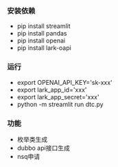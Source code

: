 ### 安装依赖
- pip install streamlit
- pip install pandas
- pip install openai
- pip install lark-oapi 

### 运行
- export OPENAI_API_KEY='sk-xxx'
- export lark_app_id='xxx'
- export lark_app_secret='xxx'
- python -m streamlit run dtc.py

### 功能
- 枚举类生成
- dubbo api接口生成
- nsq申请